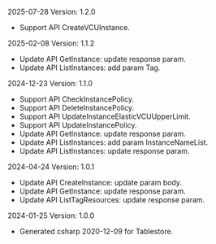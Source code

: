 2025-07-28 Version: 1.2.0
- Support API CreateVCUInstance.


2025-02-08 Version: 1.1.2
- Update API GetInstance: update response param.
- Update API ListInstances: add param Tag.


2024-12-23 Version: 1.1.0
- Support API CheckInstancePolicy.
- Support API DeleteInstancePolicy.
- Support API UpdateInstanceElasticVCUUpperLimit.
- Support API UpdateInstancePolicy.
- Update API GetInstance: update response param.
- Update API ListInstances: add param InstanceNameList.
- Update API ListInstances: update response param.


2024-04-24 Version: 1.0.1
- Update API CreateInstance: update param body.
- Update API GetInstance: update response param.
- Update API ListTagResources: update response param.


2024-01-25 Version: 1.0.0
- Generated csharp 2020-12-09 for Tablestore.

